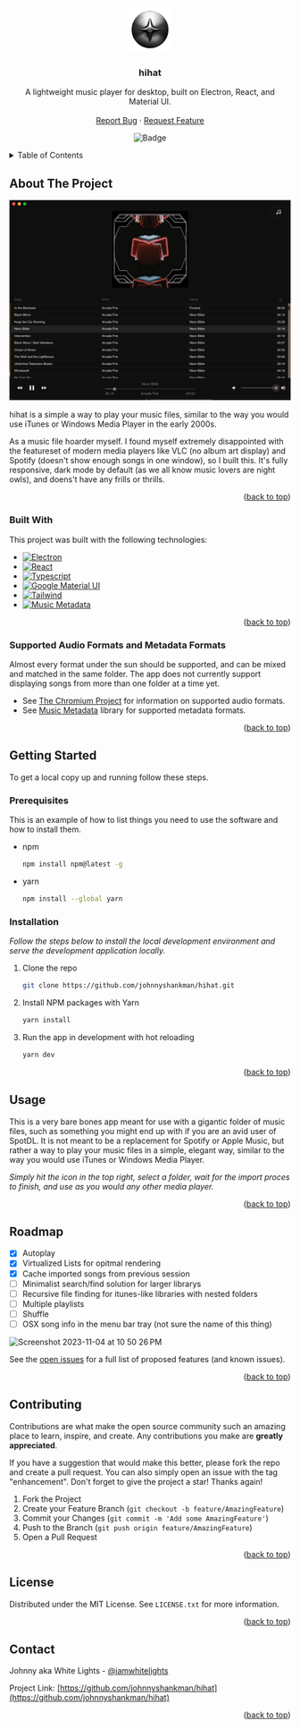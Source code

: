 <a name="readme-top"></a>

<!-- PROJECT LOGO -->
<br />
<div align="center">
  <a href="https://github.com/johnnyshankman/hihat">
    <img src="assets/icon.png" alt="Logo" width="80" height="80">
  </a>

  <h3 align="center">hihat</h3>

  <p align="center">
    A lightweight music player for desktop, built on Electron, React, and Material UI.
    <br />
    <br />
    <a href="https://github.com/johnnyshankman/hihat/issues">Report Bug</a>
    ·
    <a href="https://github.com/johnnyshankman/hihat/issues">Request Feature</a>
  </p>
  <p align="center">
    <img src="https://github.com/johnnyshankman/hihat/actions/workflows/build.yml/badge.svg" alt="Badge" width="105" height="20">
  </p>
</div>

<!-- TABLE OF CONTENTS -->
<details>
  <summary>Table of Contents</summary>
  <ol>
    <li>
      <a href="#about-the-project">About The Project</a>
      <ul>
        <li><a href="#built-with">Built With</a></li>
      </ul>
    </li>
    <li>
      <a href="#getting-started">Getting Started</a>
      <ul>
        <li><a href="#prerequisites">Prerequisites</a></li>
        <li><a href="#installation">Installation</a></li>
      </ul>
    </li>
    <li><a href="#usage">Usage</a></li>
    <li><a href="#roadmap">Roadmap</a></li>
    <li><a href="#contributing">Contributing</a></li>
    <li><a href="#license">License</a></li>
    <li><a href="#contact">Contact</a></li>
  </ol>
</details>



<!-- ABOUT THE PROJECT -->
## About The Project

[![hihat Screen Shot][product-screenshot]](https://whitelights.co)

hihat is a simple a way to play your music files, similar to the way you would use iTunes or Windows Media Player in the early 2000s.

As a music file hoarder myself. I found myself extremely disappointed with the featureset of modern media players like VLC (no album art display) and Spotify (doesn't show enough songs in one window), so I built this. It's fully responsive, dark mode by default (as we all know music lovers are night owls), and doens't have any frills or thrills.

<p align="right">(<a href="#readme-top">back to top</a>)</p>

### Built With

This project was built with the following technologies:

* [![Electron][Electron.js]][Electron-url]
* [![React][React.js]][React-url]
* [![Typescript][Typescript.js]][Typescript-url]
* [![Google Material UI][MaterialUI.js]][MaterialUI-url]
* [![Tailwind][Tailwind.js]][Tailwind-url]
* [![Music Metadata][MusicMetadata.js]][MusicMetadata-url]

<p align="right">(<a href="#readme-top">back to top</a>)</p>


### Supported Audio Formats and Metadata Formats

Almost every format under the sun should be supported, and can be mixed and matched in the same folder. The app does not currently support displaying songs from more than one folder at a time yet.

* See [The Chromium Project](https://www.chromium.org/audio-video/) for information on supported audio formats.
* See [Music Metadata](https://github.com/borewit/music-metadata#features) library for supported metadata formats. 

<p align="right">(<a href="#readme-top">back to top</a>)</p>

<!-- GETTING STARTED -->
## Getting Started

To get a local copy up and running follow these steps.

### Prerequisites

This is an example of how to list things you need to use the software and how to install them.
* npm
  ```sh
  npm install npm@latest -g
  ```
* yarn
  ```sh
  npm install --global yarn
  ```

### Installation

_Follow the steps below to install the local development environment and serve the development application locally._

1. Clone the repo
   ```sh
   git clone https://github.com/johnnyshankman/hihat.git
   ```
3. Install NPM packages with Yarn
   ```sh
   yarn install
   ```
4. Run the app in development with hot reloading
   ```sh
   yarn dev
   ```

<p align="right">(<a href="#readme-top">back to top</a>)</p>



<!-- USAGE EXAMPLES -->
## Usage

This is a very bare bones app meant for use with a gigantic folder of music files, such as something you might end up with if you are an avid user of SpotDL. It is not meant to be a replacement for Spotify or Apple Music, but rather a way to play your music files in a simple, elegant way, similar to the way you would use iTunes or Windows Media Player.

_Simply hit the icon in the top right, select a folder, wait for the import proces to finish, and use as you would any other media player._

<p align="right">(<a href="#readme-top">back to top</a>)</p>



<!-- ROADMAP -->
## Roadmap

- [x] Autoplay
- [x] Virtualized Lists for opitmal rendering
- [x] Cache imported songs from previous session
- [ ] Minimalist search/find solution for larger librarys
- [ ] Recursive file finding for itunes-like libraries with nested folders
- [ ] Multiple playlists
- [ ] Shuffle
- [ ] OSX song info in the menu bar tray (not sure the name of this thing)
    
![Screenshot 2023-11-04 at 10 50 26 PM](https://github.com/johnnyshankman/hihat/assets/6632701/c0c2e249-08bd-46d0-9487-3e89be56ff4f)

See the [open issues](https://github.com/johnnyshankman/hihat/issues) for a full list of proposed features (and known issues).

<p align="right">(<a href="#readme-top">back to top</a>)</p>



<!-- CONTRIBUTING -->
## Contributing

Contributions are what make the open source community such an amazing place to learn, inspire, and create. Any contributions you make are **greatly appreciated**.

If you have a suggestion that would make this better, please fork the repo and create a pull request. You can also simply open an issue with the tag "enhancement".
Don't forget to give the project a star! Thanks again!

1. Fork the Project
2. Create your Feature Branch (`git checkout -b feature/AmazingFeature`)
3. Commit your Changes (`git commit -m 'Add some AmazingFeature'`)
4. Push to the Branch (`git push origin feature/AmazingFeature`)
5. Open a Pull Request

<p align="right">(<a href="#readme-top">back to top</a>)</p>



<!-- LICENSE -->
## License

Distributed under the MIT License. See `LICENSE.txt` for more information.

<p align="right">(<a href="#readme-top">back to top</a>)</p>



<!-- CONTACT -->
## Contact

Johnny aka White Lights - [@iamwhitelights](https://twitter.com/iamwhitelights)

Project Link: [https://github.com/johnnyshankman/hihat](https://github.com/johnnyshankman/hihat)

<p align="right">(<a href="#readme-top">back to top</a>)</p>



<!-- MARKDOWN LINKS & IMAGES -->
<!-- https://www.markdownguide.org/basic-syntax/#reference-style-links -->
[contributors-shield]: https://img.shields.io/github/contributors/johnnyshankman/hihat.svg?style=for-the-badge
[contributors-url]: https://github.com/johnnyshankman/hihat/graphs/contributors
[forks-shield]: https://img.shields.io/github/forks/johnnyshankman/hihat.svg?style=for-the-badge
[forks-url]: https://github.com/johnnyshankman/hihat/network/members
[stars-shield]: https://img.shields.io/github/stars/johnnyshankman/hihat.svg?style=for-the-badge
[stars-url]: https://github.com/johnnyshankman/hihat/stargazers
[issues-shield]: https://img.shields.io/github/issues/johnnyshankman/hihat.svg?style=for-the-badge
[issues-url]: https://github.com/johnnyshankman/hihat/issues
[license-shield]: https://img.shields.io/github/license/johnnyshankman/hihat.svg?style=for-the-badge
[license-url]: https://github.com/johnnyshankman/hihat/blob/master/LICENSE.txt
[product-screenshot]: readme-images/hihat.png
[React.js]: https://img.shields.io/badge/React-20232A?style=for-the-badge&logo=react&logoColor=61DAFB
[React-url]: https://reactjs.org/
[Electron.js]: https://img.shields.io/badge/Electron-20232A?style=for-the-badge&logo=electron&logoColor=61DAFB
[Electron-url]: https://www.electronjs.org/
[Tailwind.js]: https://img.shields.io/badge/Tailwind-20232A?style=for-the-badge&logo=javascript&logoColor=61DAFB
[Tailwind-url]: https://tailwindcss.com/
[ElectronReactBoilerplate]: https://img.shields.io/badge/Electron-20232A?style=for-the-badge&logo=react&logoColor=61DAFB
[ElectronReactBoilerplate-url]: https://electron-react-boilerplate.js.org/
[MusicMetadata.js]: https://img.shields.io/badge/MusicMetadata-20232A?style=for-the-badge&logo=javascript&logoColor=61DAFB
[MusicMetadata-url]: https://github.com/borewit/music-metadata
[MaterialUI.js]: https://img.shields.io/badge/MaterialUI-20232A?style=for-the-badge&logo=javascript&logoColor=61DAFB
[MaterialUI-url]: https://mui.com/material-ui/
[Typescript.js]: https://img.shields.io/badge/Typescript-20232A?style=for-the-badge&logo=typescript&logoColor=007ACC
[Typescript-url]: https://typescriptlang.org



